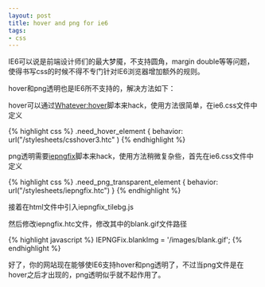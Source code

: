 ```yaml
---
layout: post
title: hover and png for ie6
tags:
- css
---
```

IE6可以说是前端设计师们的最大梦魇，不支持圆角，margin double等等问题，使得书写css的时候不得不专门针对IE6浏览器增加额外的规则。

hover和png透明也是IE6所不支持的，解决方法如下：

hover可以通过[Whatever:hover][1]脚本来hack，使用方法很简单，在ie6.css文件中定义

{% highlight css %}
.need_hover_element {
  behavior: url("/stylesheets/csshover3.htc"
)
{% endhighlight %}

png透明需要[iepngfix][2]脚本来hack，使用方法稍微复杂些，首先在ie6.css文件中定义

{% highlight css %}
.need_png_transparent_element {
  behavior: url("/stylesheets/iepngfix.htc")
}
{% endhighlight %}

接着在html文件中引入iepngfix_tilebg.js

然后修改iepngfix.htc文件，修改其中的blank.gif文件路径

{% highlight javascript %}
IEPNGFix.blankImg = '/images/blank.gif';
{% endhighlight %}

好了，你的网站现在能够使IE6支持hover和png透明了，不过当png文件是在hover之后才出现的，png透明似乎就不起作用了。


  [1]: http://www.xs4all.nl/~peterned/csshover.html
  [2]: http://www.twinhelix.com/css/iepngfix/


